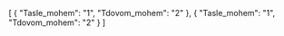 [
  {
    "Tasle_mohem": "1",
    "Tdovom_mohem": "2"
  },
  {
    "Tasle_mohem": "1",
    "Tdovom_mohem": "2"
  }
]
